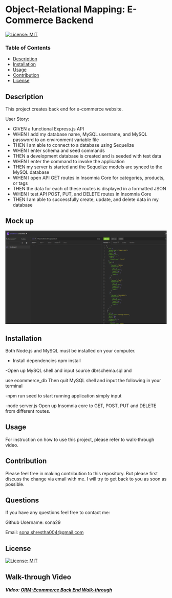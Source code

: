 # Object-Relational Mapping: E-Commerce Backend

[![License: MIT](https://img.shields.io/badge/License-MIT-yellow.svg)](https://opensource.org/licenses/MIT)

### Table of Contents

- [Description](#description)
- [Installation](#installation)
- [Usage](#usage)
- [Contribution](#contribution)
- [License](#license)

## Description

This project creates back end for e-commerce website.

User Story:

- GIVEN a functional Express.js API
- WHEN I add my database name, MySQL username, and MySQL password to an environment variable file
- THEN I am able to connect to a database using Sequelize
- WHEN I enter schema and seed commands
- THEN a development database is created and is seeded with test data
- WHEN I enter the command to invoke the application
- THEN my server is started and the Sequelize models are synced to the MySQL database
- WHEN I open API GET routes in Insomnia Core for categories, products, or tags
- THEN the data for each of these routes is displayed in a formatted JSON
- WHEN I test API POST, PUT, and DELETE routes in Insomnia Core
- THEN I am able to successfully create, update, and delete data in my database

## Mock up

![alt text](image/getproduct.PNG)

## Installation

Both Node.js and MySQL must be installed on your computer.

- Install dependencies
  npm install

-Open up MySQL shell and input
source db/schema.sql
and

use ecommerce_db
Then quit MySQL shell and input the following in your terminal

-npm run seed
to start running application simply input

-node server.js
Open up Insomnia core to GET, POST, PUT and DELETE from different routes.

## Usage

For instruction on how to use this project, please refer to walk-through video.

## Contribution

Please feel free in making contribution to this repository. But please first discuss the change via email with me. I will try to get back to you as soon as possible.

## Questions

If you have any questions feel free to contact me:

Github Username: sona29

Email: sona.shrestha004@gmail.com

## License

[![License: MIT](https://img.shields.io/badge/License-MIT-yellow.svg)](https://opensource.org/licenses/MIT)

## Walk-through Video

##### Video: [ORM-Ecommerce Back End Walk-through](https://drive.google.com/file/d/1qr1ET33thcApEfpYth0lVQtkQdvF2FQr/view)
